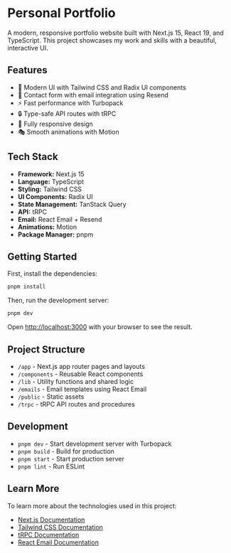 # Personal Portfolio

A modern, responsive portfolio website built with Next.js 15, React 19, and TypeScript. This project showcases my work and skills with a beautiful, interactive UI.

## Features

- 🎨 Modern UI with Tailwind CSS and Radix UI components
- 📧 Contact form with email integration using Resend
- ⚡ Fast performance with Turbopack
- 🔒 Type-safe API routes with tRPC
- 📱 Fully responsive design
- 🎭 Smooth animations with Motion

## Tech Stack

- **Framework:** Next.js 15
- **Language:** TypeScript
- **Styling:** Tailwind CSS
- **UI Components:** Radix UI
- **State Management:** TanStack Query
- **API:** tRPC
- **Email:** React Email + Resend
- **Animations:** Motion
- **Package Manager:** pnpm

## Getting Started

First, install the dependencies:

```bash
pnpm install
```

Then, run the development server:

```bash
pnpm dev
```

Open [http://localhost:3000](http://localhost:3000) with your browser to see the result.

## Project Structure

- `/app` - Next.js app router pages and layouts
- `/components` - Reusable React components
- `/lib` - Utility functions and shared logic
- `/emails` - Email templates using React Email
- `/public` - Static assets
- `/trpc` - tRPC API routes and procedures

## Development

- `pnpm dev` - Start development server with Turbopack
- `pnpm build` - Build for production
- `pnpm start` - Start production server
- `pnpm lint` - Run ESLint

## Learn More

To learn more about the technologies used in this project:

- [Next.js Documentation](https://nextjs.org/docs)
- [Tailwind CSS Documentation](https://tailwindcss.com/docs)
- [tRPC Documentation](https://trpc.io/docs)
- [React Email Documentation](https://react.email/docs)
